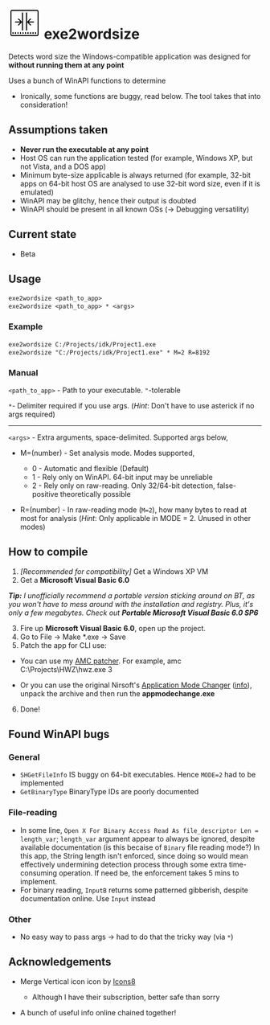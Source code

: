 # !["|-.-|"](icons8-merge-vertical-64.png) exe2wordsize
Detects word size the Windows-compatible application was designed for **without running them at any point**

Uses a bunch of WinAPI functions to determine
* Ironically, some functions are buggy, read below. The tool takes that into consideration!

## Assumptions taken
* **Never run the executable at any point**
* Host OS can run the application tested (for example, Windows XP, but not Vista, and a DOS app)
* Minimum byte-size applicable is always returned (for example, 32-bit apps on 64-bit host OS are analysed to use 32-bit word size, even if it is emulated)
* WinAPI may be glitchy, hence their output is doubted
* WinAPI should be present in all known OSs (-> Debugging versatility)

## Current state
* Beta


## Usage
```
exe2wordsize <path_to_app>
exe2wordsize <path_to_app> * <args>
```

### Example
```
exe2wordsize C:/Projects/idk/Project1.exe
exe2wordsize "C:/Projects/idk/Project1.exe" * M=2 R=8192
```

### Manual
`<path_to_app>` - Path to your executable. `"`-tolerable

`*`- Delimiter required if you use args.
(*Hint*: Don't have to use asterick if no args required)

----

`<args>` - Extra arguments, space-delimited. Supported args below,
* M=(number) - Set analysis mode. Modes supported,
	* 0 - Automatic and flexible (Default)
	* 1 - Rely only on WinAPI. 64-bit input may be unreliable
	* 2 - Rely only on raw-reading. Only 32/64-bit detection, false-positive theoretically possible

* R=(number) - In raw-reading mode (`M=2`), how many bytes to read at most for analysis
(*Hint*: Only applicable in MODE = 2. Unused in other modes)

## How to compile
1. *[Recommended for compatibility]* Get a Windows XP VM
2. Get a **Microsoft Visual Basic 6.0** 

***Tip:** I unofficially recommend a portable version sticking around on BT, as you won't have to mess around with the installation and registry. Plus, it's only a few megabytes. Check out **Portable Microsoft Visual Basic 6.0 SP6***

3. Fire up **Microsoft Visual Basic 6.0**, open up the project.
4. Go to File -> Make *.exe -> Save
5. Patch the app for CLI use:
* You can use my [AMC patcher](https://github.com/TAbdiukov/AMC_patcher-CLI). For example,
	amc C:\Projects\HWZ\hwz.exe 3

* Or you can use the original Nirsoft's [Application Mode Changer](http://www.nirsoft.net/vb/console.zip) ([info](http://www.nirsoft.net/vb/console.html)), unpack the archive and then run the **appmodechange.exe**

6. Done!

## Found WinAPI bugs
### General
* `SHGetFileInfo` IS buggy on 64-bit executables. Hence `MODE=2` had to be implemented
* `GetBinaryType` BinaryType IDs are poorly documented

### File-reading
* In some line, `Open X For Binary Access Read As file_descriptor Len = length_var`; `length_var` argument appear to always be ignored, despite available documentation (is this becaise of `Binary` file reading mode?) In this app, the String length isn't enforced, since doing so would mean effectively undermining detection process through some extra time-consuming operation. If need be, the enforcement takes 5 mins to implement.
* For binary reading, `InputB` returns some patterned gibberish, despite documentation online. Use `Input` instead

### Other
* No easy way to pass args -> had to do that the tricky way (via `*`)

## Acknowledgements

* Merge Vertical icon icon by [Icons8](https://icons8.com)
    * Although I have their subscription, better safe than sorry

* A bunch of useful info online chained together!
